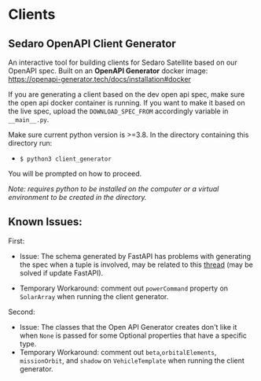 # Clients

## Sedaro OpenAPI Client Generator

An interactive tool for building clients for Sedaro Satellite based on our OpenAPI spec. Built on an **OpenAPI Generator** docker image: https://openapi-generator.tech/docs/installation#docker

If you are generating a client based on the dev open api spec, make sure the open api docker container is running. If you want to make it based on the live spec, upload the `DOWNLOAD_SPEC_FROM` accordingly variable in `__main__.py`.

Make sure current python version is >=3.8. In the directory containing this directory run:

- `$ python3 client_generator`

You will be prompted on how to proceed.

_Note: requires python to be installed on the computer or a virtual environment to be created in the directory._

## Known Issues:

First:

- Issue: The schema generated by FastAPI has problems with generating the spec when a tuple is involved, may be related to this [thread](https://github.com/tiangolo/fastapi/issues/3782) (may be solved if update FastAPI).

- Temporary Workaround: comment out `powerCommand` property on `SolarArray` when running the client generator.

Second:

- Issue: The classes that the Open API Generator creates don't like it when `None` is passed for some Optional properties that have a specific type.
- Temporary Workaround: comment out `beta`,`orbitalElements`, `missionOrbit`, and `shadow` on `VehicleTemplate` when running the client generator.
